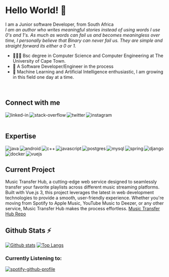 # Hello World! 👋
I am a Junior software Developer, from South Africa
<br>
*I am an author who writes meaningful stories instead of using words I use 0's and 1's. As much as words can fail us and becomes meaningless over time, I personally believe that Binary can never fail us. They are simple and straight forward its either a 0 or 1.*

- 👨🏼‍🎓 Bsc degree in Computer Science and Computer Engineering at The University of Cape Town.
- 🌱 A Software Developer/Engineer in the process
- 🌱 Machine Learning and Artificial Intelligence enthusiastic, I am growing in this field one day at a time.

<br>

## Connect with me

[<img align="left" alt="linked-in" src="https://img.shields.io/badge/linkedin-%230077B5.svg?&style=for-the-badge&logo=linkedin&logoColor=white" />](https://www.linkedin.com/in/wavhudi-mulaudzi-93975617b)
[<img align="left" alt="stack-overflow" src="https://img.shields.io/badge/stack%20overflow-FE7A16?logo=stack-overflow&logoColor=white&style=for-the-badge" />](https://stackoverflow.com/users/13154889/cornelius-mulaudzi)
[<img align="left" alt="twitter" src="https://img.shields.io/badge/twitter-%231DA1F2.svg?&style=for-the-badge&logo=twitter&logoColor=white" />](https://twitter.com/MulaudziWavhudi)
[<img align="left" alt="instagram" src="https://img.shields.io/badge/instagram-833AB4?&style=for-the-badge&logo=instagram&logoColor=white" />](https://www.instagram.com/wavhudi.py/?hl=en)
<br/>
<br/>
## Expertise
<img align="left" alt="java" src="https://img.shields.io/badge/-Java-orange?logo=java&logoColor=white&style=for-the-badge" />
<img align="left" alt="android" src="https://img.shields.io/badge/Python-blue?logo=python&logoColor=white&style=for-the-badge" />
<img align="left" alt="c++" src="https://img.shields.io/badge/C++-blue?logo=c++&logoColor=white&style=for-the-badge" />
<img align="left" alt="javascript" src="https://img.shields.io/badge/JavaScript-orange?logo=javascript&logoColor=white&style=for-the-badge" />
<img align="left" alt="postgres" src="https://img.shields.io/badge/postgres-%23316192.svg?&style=for-the-badge&logo=postgresql&logoColor=white" />
<img align="left" alt="mysql" src="https://img.shields.io/badge/-mysql-white?logo=mysql&logoColor=blue&style=for-the-badge" />
<img align="left" alt="spring" src="https://img.shields.io/badge/-spring-green?logo=spring&logoColor=white&style=for-the-badge" />
<img align="left" alt="django" src="https://img.shields.io/badge/-django-darkgreen?logo=python&logoColor=white&style=for-the-badge" />
<img align="left" alt="docker" src="https://img.shields.io/badge/-docker-white?logo=docker&logoColor=blue&style=for-the-badge" />
<img align="left" alt="vuejs" src="https://img.shields.io/badge/-vue.js-black?logo=vue.js&logoColor=42b883&style=for-the-badge" />
<br/>
<br/>

## Current Project
Music Transfer Hub, a cutting-edge web service designed to seamlessly transfer your favorite playlists across different music streaming platforms. Built with Vue.js 3, this project leverages the latest in web development technologies to provide a smooth, user-friendly experience. Whether you're moving from Spotify to Apple Music, YouTube Music to Deezer, or any other service, Music Transfer Hub makes the process effortless.
[Music Transfer Hub Repo](https://github.com/WavhudiCornelius/MusicTransferHub)

## Github Stats ⚡  
<a href="#">![Github stats](https://github-readme-stats-new-pi.vercel.app/api?username=WavhudiCornelius&theme=blueberry&count_private=true&hide_border=true&line_height=20)</a>
<a href="#">![Top Langs](https://github-readme-stats-new-pi.vercel.app/api/top-langs/?username=WavhudiCornelius&layout=compact&theme=blueberry&count_private=true&hide_border=true)</a>

### Currently Listening to:
[![spotify-github-profile](https://spotify-github-profile.vercel.app/api/view?uid=i36lrmsgfre56jp0q2lmanat1&cover_image=true&theme=default&show_offline=false&background_color=121212&interchange=false)](https://github.com/kittinan/spotify-github-profile)

<!--
**WavhudiCornelius/WavhudiCornelius** is a ✨ _special_ ✨ repository because its `README.md` (this file) appears on your GitHub profile.

Social media account that I should take seriously
[<img align="left" alt="medium" src="https://img.shields.io/badge/medium-%2312100E.svg?&style=for-the-badge&logo=medium&logoColor=white" />](https://56faisal.medium.com/)

[<img align="left" alt="facebook" src="https://img.shields.io/badge/facebook-%231877F2.svg?&style=for-the-badge&logo=facebook&logoColor=white" />](https://www.facebook.com/56faisal/)

Here are some ideas to get you started:

- 🔭 I’m currently working on ...
- 🌱 I’m currently learning ...
- 👯 I’m looking to collaborate on ...
- 🤔 I’m looking for help with ...
- 💬 Ask me about ...
- 📫 How to reach me: ...
- 😄 Pronouns: ...
- ⚡ Fun fact: ...
-->
